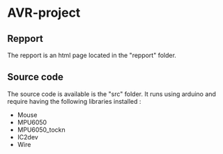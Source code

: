 # AVR-project

## Repport

The repport is an html page located in the "repport" folder.

## Source code

The source code is available is the "src" folder. It runs using arduino and require having the following libraries installed : 

- Mouse
- MPU6050
- MPU6050_tockn
- IC2dev
- Wire
